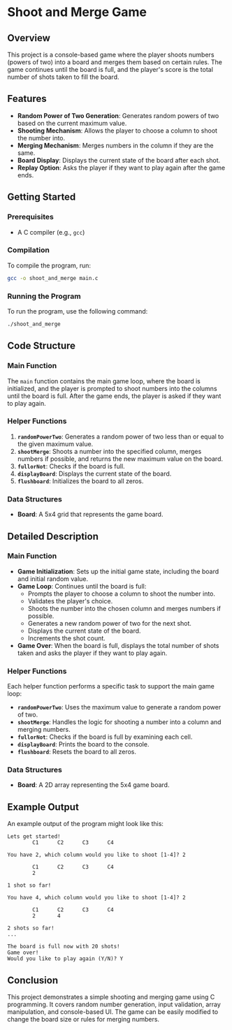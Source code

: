 # Shoot and Merge Game

## Overview

This project is a console-based game where the player shoots numbers (powers of two) into a board and merges them based on certain rules. The game continues until the board is full, and the player's score is the total number of shots taken to fill the board.

## Features

- **Random Power of Two Generation**: Generates random powers of two based on the current maximum value.
- **Shooting Mechanism**: Allows the player to choose a column to shoot the number into.
- **Merging Mechanism**: Merges numbers in the column if they are the same.
- **Board Display**: Displays the current state of the board after each shot.
- **Replay Option**: Asks the player if they want to play again after the game ends.

## Getting Started

### Prerequisites

- A C compiler (e.g., `gcc`)

### Compilation

To compile the program, run:

```sh
gcc -o shoot_and_merge main.c
```

### Running the Program

To run the program, use the following command:

```sh
./shoot_and_merge
```

## Code Structure

### Main Function

The `main` function contains the main game loop, where the board is initialized, and the player is prompted to shoot numbers into the columns until the board is full. After the game ends, the player is asked if they want to play again.

### Helper Functions

1. **`randomPowerTwo`**: Generates a random power of two less than or equal to the given maximum value.
2. **`shootMerge`**: Shoots a number into the specified column, merges numbers if possible, and returns the new maximum value on the board.
3. **`fullorNot`**: Checks if the board is full.
4. **`displayBoard`**: Displays the current state of the board.
5. **`flushboard`**: Initializes the board to all zeros.

### Data Structures

- **Board**: A 5x4 grid that represents the game board.

## Detailed Description

### Main Function

- **Game Initialization**: Sets up the initial game state, including the board and initial random value.
- **Game Loop**: Continues until the board is full:
  - Prompts the player to choose a column to shoot the number into.
  - Validates the player's choice.
  - Shoots the number into the chosen column and merges numbers if possible.
  - Generates a new random power of two for the next shot.
  - Displays the current state of the board.
  - Increments the shot count.
- **Game Over**: When the board is full, displays the total number of shots taken and asks the player if they want to play again.

### Helper Functions

Each helper function performs a specific task to support the main game loop:

- **`randomPowerTwo`**: Uses the maximum value to generate a random power of two.
- **`shootMerge`**: Handles the logic for shooting a number into a column and merging numbers.
- **`fullorNot`**: Checks if the board is full by examining each cell.
- **`displayBoard`**: Prints the board to the console.
- **`flushboard`**: Resets the board to all zeros.

### Data Structures

- **Board**: A 2D array representing the 5x4 game board.

## Example Output

An example output of the program might look like this:

```plaintext
Lets get started!
        C1      C2      C3      C4

You have 2, which column would you like to shoot [1-4]? 2

        C1      C2      C3      C4
        2

1 shot so far!

You have 4, which column would you like to shoot [1-4]? 2

        C1      C2      C3      C4
        2       4

2 shots so far!
...

The board is full now with 20 shots!
Game over!
Would you like to play again (Y/N)? Y
```

## Conclusion

This project demonstrates a simple shooting and merging game using C programming. It covers random number generation, input validation, array manipulation, and console-based UI. The game can be easily modified to change the board size or rules for merging numbers.
